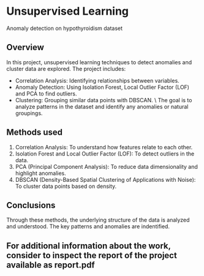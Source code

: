 # Unsupervised Learning 
 Anomaly detection on hypothyroidism dataset

## Overview
In this project, unsupervised learning techniques to detect anomalies and cluster data are explored. The project includes:

- Correlation Analysis: Identifying relationships between variables.
- Anomaly Detection: Using Isolation Forest, Local Outlier Factor (LOF) and PCA to find outliers.
- Clustering: Grouping similar data points with DBSCAN. \\
The goal is to analyze patterns in the dataset and identify any anomalies or natural groupings.

## Methods used
1. Correlation Analysis: To understand how features relate to each other.
2. Isolation Forest and Local Outlier Factor (LOF): To detect outliers in the data.
3. PCA (Principal Component Analysis): To reduce data dimensionality and highlight anomalies.
4. DBSCAN (Density-Based Spatial Clustering of Applications with Noise): To cluster data points based on density.

## Conclusions
Through these methods, the underlying structure of the data is analyzed and understood. The key patterns and anomalies are indentified.

## For additional information about the work, consider to inspect the report of the project available as report.pdf